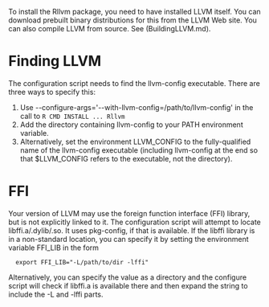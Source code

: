 To install the Rllvm package, you need to have installed LLVM itself.
You can download prebuilt binary distributions for this from the LLVM Web site.
You can also compile LLVM from source. See (BuildingLLVM.md).

# Finding LLVM 
The configuration script needs to find the llvm-config executable.
There are three ways to specify this:
 1. Use --configure-args='--with-llvm-config=/path/to/llvm-config' in the call to `R CMD INSTALL ... Rllvm`
 1. Add the directory containing llvm-config to your PATH environment variable.
 2. Alternatively, set the environment LLVM_CONFIG to the fully-qualified name of the llvm-config
  executable  (including llvm-config at the end so that $LLVM_CONFIG refers to the executable, not the directory).


# FFI
Your version of LLVM may use the foreign function interface (FFI) library, but is not explicitly linked  to it.
The configuration script will attempt to locate libffi.a/.dylib/.so.   It uses pkg-config, if that is available.
If the libffi library is in a non-standard location, you can specify it by setting the environment variable
FFI_LIB in the form
```
  export FFI_LIB="-L/path/to/dir -lffi"
```
Alternatively, you can specify the value as a directory and the configure script will check if libffi.a 
is available there and then expand the string to include the -L and -lffi parts.
